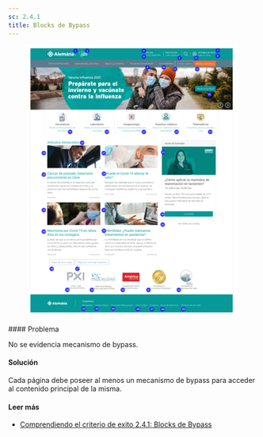 ```yaml
---
sc: 2.4.1
title: Blocks de Bypass
---
```

<figure>

![alt text](images/bypass.png)

</figure>
#### Problema

No se evidencia mecanismo de bypass.

#### Solución

Cada página debe poseer al menos un mecanismo de bypass para acceder al contenido principal de la misma.

#### Leer más

- [Comprendiendo el criterio de exito 2.4.1: Blocks de Bypass](https://www.w3.org/WAI/WCAG21/Understanding/bypass-blocks.html)